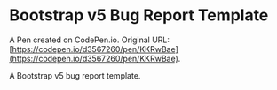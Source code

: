 # Bootstrap v5 Bug Report Template

A Pen created on CodePen.io. Original URL: [https://codepen.io/d3567260/pen/KKRwBae](https://codepen.io/d3567260/pen/KKRwBae).

A Bootstrap v5 bug report template.